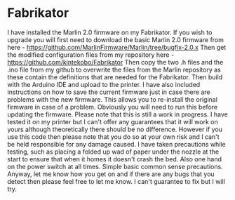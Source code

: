 # Fabrikator

I have installed the Marlin 2.0 firmware on my Fabrikator. If you wish to upgrade you will first need to download the basic Marlin 2.0 firmware from here -
https://github.com/MarlinFirmware/Marlin/tree/bugfix-2.0.x
Then get the modified configuration files from my repository here -
https://github.com/kintekobo/Fabrikator
Then copy the two .h files and the .ino file from my github to overwrite the files from the Marlin repository as these contain the definitions that are needed for the Fabrikator. Then build with the Arduino IDE and upload to the printer.
I have also included instructions on how to save the current firmware just in case there are problems with the new firmware. This allows you to re-install the original firmware in case of a problem. Obviously you will need to run this before updating the firmware.
Please note that this is still a work in progress. I have tested it on my printer but I can't offer any guarantees that it will work on yours although theoretically there should be no difference. However if you use this code then please note that you do so at your own risk and I can't be held responsible for any damage caused.
I have taken precautions while testing, such as placing a folded up wad of paper under the nozzle at the start to ensure that when it homes it doesn't crash the bed. Also one hand on the power switch at all times. Simple basic common sense precautions.
Anyway, let me know how you get on and if there are any bugs that you detect then please feel free to let me know. I can't guarantee to fix but I will try.
